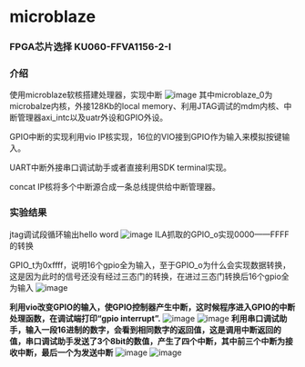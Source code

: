 # microblaze
### FPGA芯片选择 KU060-FFVA1156-2-I
### 介绍

使用microblaze软核搭建处理器，实现中断
![image](https://user-images.githubusercontent.com/109273341/184079504-895b2743-2305-44b2-8aae-f9891a4ea644.png)
其中microblaze_0为microbalze内核，外接128Kb的local memory、利用JTAG调试的mdm内核、中断管理器axi_intc以及uatr外设和GPIO外设。

GPIO中断的实现利用vio IP核实现，16位的VIO接到GPIO作为输入来模拟按键输入。

UART中断外接串口调试助手或者直接利用SDK terminal实现。

concat IP核将多个中断源合成一条总线提供给中断管理器。

### 实验结果

jtag调试段循环输出hello word
![image](https://user-images.githubusercontent.com/109273341/184083396-5228a015-8fe9-44bb-9b43-197054862c6b.png)
ILA抓取的GPIO_o实现0000——FFFF的转换

GPIO_t为0xffff，说明16个gpio全为输入，至于GPIO_o为什么会实现数据转换，这是因为此时的信号还没有经过三态门的转换，在进过三态门转换后16个gpio全为输入
![image](https://user-images.githubusercontent.com/109273341/184083548-76f0a3b2-e396-4c98-960f-21b74a7e2aee.png)

**利用vio改变GPIO的输入，使GPIO控制器产生中断，这时候程序进入GPIO的中断处理函数，在调试端打印“gpio interrupt”.**
![image](https://user-images.githubusercontent.com/109273341/184084460-8cc0dec5-a24d-43ad-a106-b8e6aa112576.png)
![image](https://user-images.githubusercontent.com/109273341/184084439-1940ccbb-bc63-430a-b405-ff5c75011324.png)
**利用串口调试助手，输入一段16进制的数字，会看到相同数字的返回值，这是调用中断返回的值，串口调试助手发送了3个8bit的数值，产生了四个中断，其中前三个中断为接收中断，最后一个为发送中断**
![image](https://user-images.githubusercontent.com/109273341/184084879-166b4448-0a44-4916-9941-71825026f0fe.png)
![image](https://user-images.githubusercontent.com/109273341/184084949-08700c59-0146-4d2a-9998-a60b917f3486.png)
